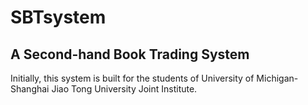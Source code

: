 SBTsystem
===
A Second-hand Book Trading System
---
Initially, this system is built for the students of University of Michigan-Shanghai Jiao Tong University Joint Institute.<br>
